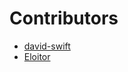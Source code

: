 # Contributors

- [david-swift](https://github.com/david-swift)
- [Eloitor](https://github.com/Eloitor)

